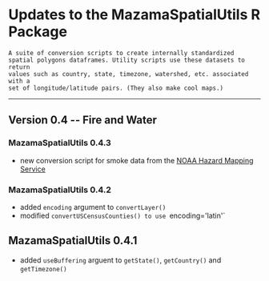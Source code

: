 # Updates to the MazamaSpatialUtils R Package

```
A suite of conversion scripts to create internally standardized
spatial polygons dataframes. Utility scripts use these datasets to return
values such as country, state, timezone, watershed, etc. associated with a
set of longitude/latitude pairs. (They also make cool maps.)
```

----

## Version 0.4 -- Fire and Water

### MazamaSpatialUtils 0.4.3

 * new conversion script for smoke data from the [NOAA Hazard Mapping Service](http://www.ospo.noaa.gov/Products/land/hms.html)

### MazamaSpatialUtils 0.4.2

 * added `encoding` argument to `convertLayer()`
 * modified `convertUSCensusCounties() to use `encoding='latin'`

## MazamaSpatialUtils 0.4.1

 * added `useBuffering` arguent to `getState()`, `getCountry()` and `getTimezone()`

